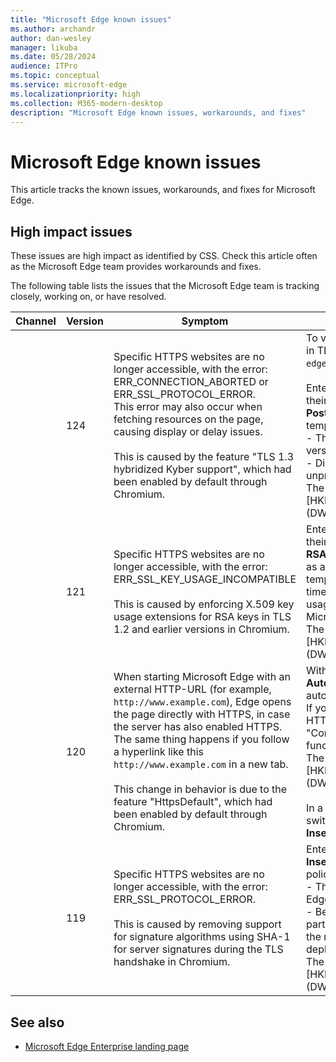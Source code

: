 ```yaml
---
title: "Microsoft Edge known issues"
ms.author: archandr
author: dan-wesley
manager: likuba
ms.date: 05/28/2024
audience: ITPro
ms.topic: conceptual
ms.service: microsoft-edge
ms.localizationpriority: high
ms.collection: M365-modern-desktop
description: "Microsoft Edge known issues, workarounds, and fixes"
---
```


# Microsoft Edge known issues

This article tracks the known issues, workarounds, and fixes for Microsoft Edge.

## High impact issues

These issues are high impact as identified by CSS. Check this article often as the Microsoft Edge team provides workarounds and fixes.

The following table lists the issues that the Microsoft Edge team is tracking closely, working on, or have resolved.
<!-----------
##### [latest](#tab/latest)
----->
| Channel |  Version  | Symptom | Workaround | Comment |
| --- | --- | --- | --- | --- |
|     | 124    |  Specific HTTPS websites are no longer accessible, with the error:<br>ERR_CONNECTION_ABORTED or ERR_SSL_PROTOCOL_ERROR.<br>This error may also occur when fetching resources on the page, causing display or delay issues.<br><br>This is caused by the feature "TLS 1.3 hybridized Kyber support", which had been enabled by default through Chromium.  | To verify if the issue is related the Kyber key encapsulation in TLS, you can disable the feature through its flag in `edge://flags/#enable-tls13-kyber`.<br><br>Enterprise administrators who need more time to update their certificates can set the **PostQuantumKeyAgreementEnabled** enterprise policy as a temporary workaround. Note that:<br>- This  is a temporary measure that will be removed in future versions of Microsoft Edge.<br>- Disabling this policy means that user traffic will be unprotected from decryption by quantum computers.<br>The registry-key for the  policy is:<br>[HKEY_LOCAL_MACHINE\Software\Policies\Microsoft\Edge] <br>(DWORD) "PostQuantumKeyAgreementEnabled"=0 |     |
|     | 121    |  Specific HTTPS websites are no longer accessible, with the error:<br>ERR_SSL_KEY_USAGE_INCOMPATIBLE<br><br>This is caused by enforcing X.509 key usage extensions for RSA keys in TLS 1.2 and earlier versions in Chromium.  |  Enterprise administrators who need more time to update their certificates can set the **RSAKeyUsageForLocalAnchorsEnabled enterprise** policy as a temporary workaround. This policy had been temporarily available for administrators who needed more time to update their certificates to meet the new RSA key usage requirements. Note that this policy is removed in Microsoft Edge version 124 and later.<br>The registry-key for the policy is:<br>[HKEY_LOCAL_MACHINE\Software\Policies\Microsoft\Edge]<br>(DWORD)RSAKeyUsageForLocalAnchorsEnabled"=0 |      |
|     | 120    |  When starting Microsoft Edge with an external HTTP-URL (for example,  `http://www.example.com`), Edge opens the page directly with HTTPS, in case the server has also enabled HTTPS. The same thing happens if you follow a hyperlink like this `http://www.example.com` in a new tab.<br><br>This change in behavior is due to the feature "HttpsDefault", which had been enabled by default through Chromium.   | With Microsoft Edge 120.0.2210.89, the policy **AutomaticHttpsDefault** can be used to disable the automatic switch from HTTP to HTTPS.<br>If you need to turn off the automatic switch from HTTP to HTTPS, deploy this policy:<br>"Configure Automatic HTTPS" -> "Automatic HTTPS functionality is disabled." (value 0)<br>The registry-key for the policy is:<br>[HKEY_LOCAL_MACHINE\Software\Policies\Microsoft\Edge]<br>(DWORD) "AutomaticHttpsDefault"=0<br><br>In a scenario where you only want to disable the automatic switch for specific websites, you can use the policy **InsecureContentAllowedForUrls** to configure these sites. |     |
|     | 119    |  Specific HTTPS websites are no longer accessible, with the error: ERR_SSL_PROTOCOL_ERROR.<br><br>This is caused by removing support for signature algorithms using SHA-1 for server signatures during the TLS handshake in Chromium. | Enterprise administrators who need more time can set the **InsecureHashesInTLSHandshakesEnabled** enterprise policy as a temporary workaround.  Note that:<br>- This is a temporary policy that is removed in Microsoft Edge version 124 and later.<br>- Because this allows an insecure hash function in a critical part of the TLS handshake, enabling this policy increases the risk of attackers impersonating servers in an enterprise deployment.<br>The registry-key for the policy is:<br>[HKEY_LOCAL_MACHINE\Software\Policies\Microsoft\Edge]<br>(DWORD) "InsecureHashesInTLSHandshakesEnabled"=1 |  |

<!------
##### [earlier](#tab/earlier)

| Channel |  Version  | Symptom | Workaround | Comment |
| --- | --- | --- | --- | --- |

---->

## See also

- [Microsoft Edge Enterprise landing page](https://aka.ms/EdgeEnterprise)
